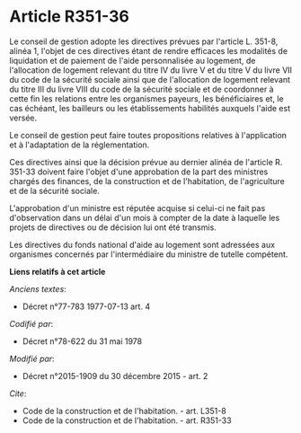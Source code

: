 # Article R351-36

Le conseil de gestion adopte les directives prévues par l'article L. 351-8, alinéa 1, l'objet de ces directives étant de
rendre efficaces les modalités de liquidation et de paiement de l'aide personnalisée au logement, de l'allocation de logement
relevant du titre IV du livre V et du titre V du livre VII du code de la sécurité sociale ainsi que de l'allocation de
logement relevant du titre III du livre VIII du code de la sécurité sociale et de coordonner à cette fin les relations entre
les organismes payeurs, les bénéficiaires et, le cas échéant, les bailleurs ou les établissements habilités auxquels l'aide
est versée. 

Le conseil de gestion peut faire toutes propositions relatives à l'application et à l'adaptation de la réglementation. 

Ces directives ainsi que la décision prévue au dernier alinéa de l'article R. 351-33 doivent faire l'objet d'une approbation
de la part des ministres chargés des finances, de la construction et de l'habitation, de l'agriculture et de la sécurité
sociale. 

L'approbation d'un ministre est réputée acquise si celui-ci ne fait pas d'observation dans un délai d'un mois à compter de la
date à laquelle les projets de directives ou de décision lui ont été transmis. 

Les directives du fonds national d'aide au logement sont adressées aux organismes concernés par l'intermédiaire du ministre
de tutelle compétent.

**Liens relatifs à cet article**

_Anciens textes_:

  - Décret n°77-783 1977-07-13 art. 4

_Codifié par_:

  - Décret n°78-622 du 31 mai 1978

_Modifié par_:

  - Décret n°2015-1909 du 30 décembre 2015 - art. 2

_Cite_:

  - Code de la construction et de l'habitation. - art. L351-8
  - Code de la construction et de l'habitation. - art. R351-33
